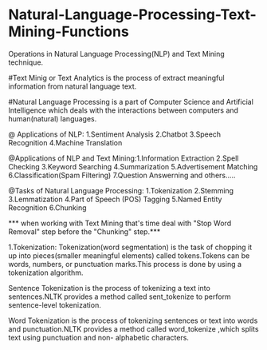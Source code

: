 # Natural-Language-Processing-Text-Mining-Functions
Operations in  Natural Language Processing(NLP) and Text Mining technique. 

#Text Minig or Text Analytics is the process of extract meaningful information from natural language text.

#Natural Language Processing is a part of Computer Science and Artificial Intelligence which deals with the interactions between computers and human(natural) languages.

@ Applications of NLP: 1.Sentiment Analysis  2.Chatbot  3.Speech Recognition 4.Machine Translation 

@Applications of NLP and Text Mining:1.Information Extraction 2.Spell Checking 3.Keyword Searching 4.Summarization 5.Advertisement Matching 6.Classification(Spam Filtering) 7.Question Answerning and others.....

@Tasks of Natural Language Processing: 1.Tokenization 2.Stemming 3.Lemmatization 4.Part of Speech (POS) Tagging
                                       5.Named Entity Recognition 6.Chunking
  
  *** when working with Text Mining that's time deal with "Stop Word Removal" step before the "Chunking" step.***

1.Tokenization:
  Tokenization(word segmentation) is the task of chopping it up into pieces(smaller meaningful elements) called tokens.Tokens can be words, numbers, or punctuation marks.This process is done by using a tokenization algorithm.
  
  Sentence Tokenization is the process of tokenizing a text into sentences.NLTK provides a method called sent_tokenize to perform sentence-level tokenization. 
  
  Word Tokenization is the process of tokenizing sentences or text into words and
punctuation.NLTK provides a method called word_tokenize ,which splits text using punctuation and non-
alphabetic characters.
